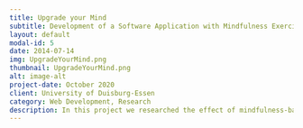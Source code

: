 ```yaml
---
title: Upgrade your Mind
subtitle: Development of a Software Application with Mindfulness Exercises for Behavioral Addictions
layout: default
modal-id: 5
date: 2014-07-14
img: UpgradeYourMind.png
thumbnail: UpgradeYourMind.png
alt: image-alt
project-date: October 2020
client: University of Duisburg-Essen
category: Web Development, Research
description: In this project we researched the effect of mindfulness-based techniques processes during the development of behavioral addictions. More specifically, we explored the effect on the gaming addiction. My role was to manage the project with 15 team members and 5 sub-groups for different tasks. Next to that, I was mainly active in research and coding of the mobile application. Based on the extensive litarture research at the beginning we concepted a german application which includes different mindfulness-based exercise, such as <i> breathing exercises</i> and meditation </i>. All exercises were developed and recorded by our team with consideration of experience and preferences of our user group. Further we implemented the concept in a two-persons group with the platform <i> React Native </i>, with no prior knowledge of mobile development. After a succesful final presentation and promising results of <i> Upgrade your Mind </i> the corresponding department decided to continue the evaluation of the application at the University of Duisburg-Essen. In my bachelor thesis, I took over part of the evaluation and explored the effect of the application after to weeks of use for gamers and non-gamers. My empirical study focussed on the cognitive functions <i> inhibitation </i> and also investigated <i> stress </i> as well as the <i> dispositional mindfulness</i>. After me leaving the university for my master's, further evaluation was still ongoing.
---
```

